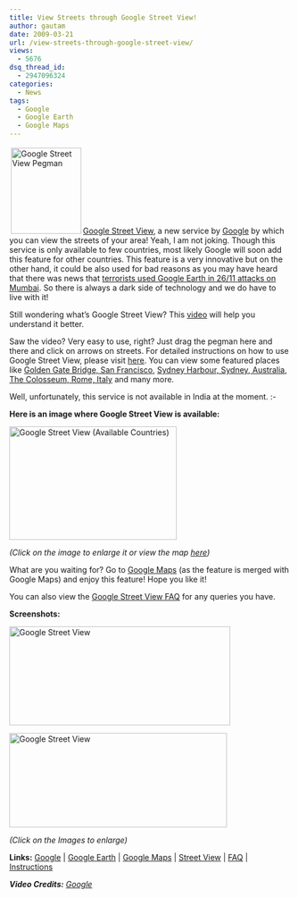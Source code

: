 ```yaml
---
title: View Streets through Google Street View!
author: gautam
date: 2009-03-21
url: /view-streets-through-google-street-view/
views:
  - 5676
dsq_thread_id:
  - 2947096324
categories:
  - News
tags:
  - Google
  - Google Earth
  - Google Maps
---
```

<a href="http://maps.google.com/help/maps/streetview/" onclick="_gaq.push(['_trackEvent', 'outbound-article', 'http://maps.google.com/help/maps/streetview/', 'Google Street View']);" title="Google Street View"  target="_blank"><img class="alignright size-full wp-image-4930" style="margin: 3px" src="http://cdn.devilsworkshop.org/files/2009/03/streetpegman.jpg" alt="Google Street View Pegman" width="126" height="154" />Google Street View</a>, a new service by <a href="http://www.google.com/" onclick="_gaq.push(['_trackEvent', 'outbound-article', 'http://www.google.com/', 'Google']);" title="Google"  target="_blank">Google</a> by which you can view the streets of your area! Yeah, I am not joking. Though this service is only available to few countries, most likely Google will soon add this feature for other countries. This feature is a very innovative but on the other hand, it could be also used for bad reasons as you may have heard that there was news that [terrorists used ][1]<a href="http://earth.google.com/" onclick="_gaq.push(['_trackEvent', 'outbound-article', 'http://earth.google.com/', 'Google Earth']);" title="Google Earth"  target="_blank">Google Earth</a>[ in 26/11 attacks on Mumbai][1]. So there is always a dark side of technology and we do have to live with it!<!--more-->

Still wondering what&#8217;s Google Street View? This <a href="http://www.youtube.com/watch?v=f0y-q-pI2pQ&feature=player_embedded" onclick="_gaq.push(['_trackEvent', 'outbound-article', 'http://www.youtube.com/watch?v=f0y-q-pI2pQ&feature=player_embedded', 'video']);" title="Google Street View Video"  target="_blank">video</a> will help you understand it better.



Saw the video? Very easy to use, right? Just drag the pegman here and there and click on arrows on streets. For detailed instructions on how to use Google Street View, please visit <a href="http://maps.google.com/support/bin/answer.py?answer=68476#street_views" onclick="_gaq.push(['_trackEvent', 'outbound-article', 'http://maps.google.com/support/bin/answer.py?answer=68476#street_views', 'here']);" title="Google Street View Instructions"  target="_blank">here</a>. You can view some featured places like <a href="http://maps.google.com/maps?f=q&hl=en&q=&layer=c&cbll=37.817196,-122.478229&cbp=12,502.8605463086441,,0,-8.467612086441227&ie=UTF8&om=1&panoid=PEvOsxru_eiU0NNCoxxQfw&ll=37.813535,-122.477806&spn=0,359.845505&z=13&utm_campaign=en&utm_source=en-ha-na-us-google-svn&utm_medium=ha" onclick="_gaq.push(['_trackEvent', 'outbound-article', 'http://maps.google.com/maps?f=q&hl=en&q=&layer=c&cbll=37.817196,-122.478229&cbp=12,502.8605463086441,,0,-8.467612086441227&ie=UTF8&om=1&panoid=PEvOsxru_eiU0NNCoxxQfw&ll=37.813535,-122.477806&spn=0,359.845505&z=13&utm_campaign=en&utm_source=en-ha-na-us-google-svn&utm_medium=ha', 'Golden Gate Bridge, San Francisco']);" >Golden Gate Bridge, San Francisco</a>, <a href="http://maps.google.com/?ie=UTF8&layer=c&cbll=-33.848622,151.203976&panoid=fdRPL99Q2Y-pJ-uV_drUtA&cbp=12,142.57709553919352,,0,12.022031132747934&ll=-33.848622,151.204093&spn=0,359.956226&z=15&utm_campaign=en&utm_medium=lp&utm_source=en-lp-na-us-gns-svn" onclick="_gaq.push(['_trackEvent', 'outbound-article', 'http://maps.google.com/?ie=UTF8&layer=c&cbll=-33.848622,151.203976&panoid=fdRPL99Q2Y-pJ-uV_drUtA&cbp=12,142.57709553919352,,0,12.022031132747934&ll=-33.848622,151.204093&spn=0,359.956226&z=15&utm_campaign=en&utm_medium=lp&utm_source=en-lp-na-us-gns-svn', 'Sydney Harbour, Sydney, Australia']);" >Sydney Harbour, Sydney, Australia</a>, <a href="http://maps.google.com/?ie=UTF8&layer=c&cbll=41.889271,12.492176&panoid=4fe6hEN9GJC6thoQBcgv0Q&cbp=12,17.19743469164905,,0,-3.3952971828123046&ll=41.897997,12.496605&spn=0.025619,0.087547&z=14&utm_campaign=en&utm_medium=lp&utm_source=en-lp-na-us-gns-svn" onclick="_gaq.push(['_trackEvent', 'outbound-article', 'http://maps.google.com/?ie=UTF8&layer=c&cbll=41.889271,12.492176&panoid=4fe6hEN9GJC6thoQBcgv0Q&cbp=12,17.19743469164905,,0,-3.3952971828123046&ll=41.897997,12.496605&spn=0.025619,0.087547&z=14&utm_campaign=en&utm_medium=lp&utm_source=en-lp-na-us-gns-svn', 'The Colosseum, Rome, Italy']);" >The Colosseum, Rome, Italy</a> and many more.

Well, unfortunately, this service is not available in India at the moment. <img src="http://devilsworkshop.org/wp-includes/images/smilies/frownie.png" alt=":-(" class="wp-smiley" style="height: 1em; max-height: 1em;" />

**Here is an image where Google Street View is available:**

[<img class="size-medium wp-image-4919 aligncenter" src="http://cdn.devilsworkshop.org/files/2009/03/street-300x203.jpg" alt="Google Street View (Available Countries)" width="300" height="203" />][2]

*(Click on the image to enlarge it or view the map <a href="http://maps.google.com/help/maps/streetview/" onclick="_gaq.push(['_trackEvent', 'outbound-article', 'http://maps.google.com/help/maps/streetview/', 'here']);" title="Google Street View"  target="_blank">here</a>)*

What are you waiting for? Go to <a href="http://maps.google.com/" onclick="_gaq.push(['_trackEvent', 'outbound-article', 'http://maps.google.com/', 'Google Maps']);" title="Google Maps"  target="_blank">Google Maps</a> (as the feature is merged with Google Maps) and enjoy this feature! Hope you like it!

You can also view the <a href="http://maps.google.com/help/maps/streetview/faq.html" onclick="_gaq.push(['_trackEvent', 'outbound-article', 'http://maps.google.com/help/maps/streetview/faq.html', 'Google Street View FAQ']);" title="Google Street View FAQ"  target="_blank">Google Street View FAQ</a> for any queries you have.

**Screenshots:**

[<img class="size-medium wp-image-4923 alignnone" src="http://cdn.devilsworkshop.org/files/2009/03/street2-300x135.jpg" alt="Google Street View" width="396" height="177" />][3]

[<img class="size-medium wp-image-4924 alignnone" src="http://cdn.devilsworkshop.org/files/2009/03/street3-300x132.jpg" alt="Google Street View" width="390" height="169" />][4]

*(Click on the Images to enlarge)*

**Links:** <a href="http://www.google.com/" onclick="_gaq.push(['_trackEvent', 'outbound-article', 'http://www.google.com/', 'Google']);" title="Google"  target="_blank">Google</a> | <a href="http://earth.google.com/" onclick="_gaq.push(['_trackEvent', 'outbound-article', 'http://earth.google.com/', 'Google Earth']);" title="Google Earth"  target="_blank">Google Earth</a> | <a href="http://maps.google.com/" onclick="_gaq.push(['_trackEvent', 'outbound-article', 'http://maps.google.com/', 'Google Maps']);" title="Google Maps"  target="_blank">Google Maps</a> | <a href="http://maps.google.com/help/maps/streetview/" onclick="_gaq.push(['_trackEvent', 'outbound-article', 'http://maps.google.com/help/maps/streetview/', 'Street View']);" title="Google Street View"  target="_blank">Street View</a> | <a href="http://maps.google.com/help/maps/streetview/faq.html" onclick="_gaq.push(['_trackEvent', 'outbound-article', 'http://maps.google.com/help/maps/streetview/faq.html', 'FAQ']);" title="Google Street View FAQ"  target="_blank">FAQ</a> | <a href="http://maps.google.com/support/bin/answer.py?answer=68476#street_views" onclick="_gaq.push(['_trackEvent', 'outbound-article', 'http://maps.google.com/support/bin/answer.py?answer=68476#street_views', 'Instructions']);" title="Google Street View Instructions"  target="_blank">Instructions</a>

***Video Credits:** <a href="http://www.google.com/" onclick="_gaq.push(['_trackEvent', 'outbound-article', 'http://www.google.com/', 'Google']);" title="Google"  target="_blank">Google</a>*

 [1]: http://devilsworkshop.org/terrorists-used-google-earth-during-mumbai-attacks/
 [2]: http://cdn.devilsworkshop.org/files/2009/03/street.jpg
 [3]: http://cdn.devilsworkshop.org/files/2009/03/street2.jpg
 [4]: http://cdn.devilsworkshop.org/files/2009/03/street3.jpg
